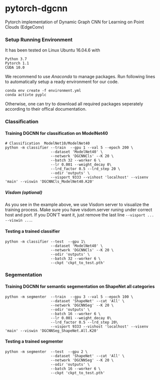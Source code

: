 # pytorch-dgcnn
Pytorch implementation of Dynamic Graph CNN for Learning on Point Clouds (EdgeConv)

### Setup Running Environment
It has been tested on Linux Ubuntu 16.04.6 with 
````
Python 3.7
Pytorch 1.1
CUDA 10.0
````
We recommend to use *Anaconda* to manage packages. Run following lines to automatically setup a ready environment for our code.
````
conda env create -f environment.yml
conda activte pyplc
````
Otherwise, one can try to download all required packages seperately according to their offical documentation.

### Classification
#### Training DGCNN for classification on ModelNet40 
````
# Classification  ModelNet10/ModelNet40
python -m classifier --train  --gpu 1 --val 5 --epoch 200 \
                     --dataset 'ModelNet40' \
                     --network 'DGCNNCls' --K 20 \
                     --batch 32 --worker 6 \
                     --lr 0.001 --weight_decay 0\
                     --lrd_factor 0.5 --lrd_step 20 \
                     --odir 'outputs' \
                     --visport 9333 --vishost 'localhost' --visenv 'main' --viswin 'DGCNNCls_ModelNet40.K20'
````
##### Visdom (optional)
As you see in the example above, we use Visdom server to visualize the training process. Make sure you have visdom.server runing under correct host and port. If you DON'T want it, just remove the last line `--visport ...  --viswin ...`.


#### Testing a trained classifier
````
python -m classifier --test  --gpu 1\
                     --dataset 'ModelNet40' \
                     --network 'DGCNNCls' --K 20 \
                     --odir 'outputs' \
                     --batch 32 --worker 6 \
                     --ckpt 'ckpt_to_test.pth'

````
### Segementation
#### Training DGCNN for semantic segementation on ShapeNet all categories
````
python -m segmenter  --train  --gpu 3 --val 5 --epoch 100 \
                     --dataset 'ShapeNet' --cat 'All' \
                     --network 'DGCNNSeg' --K 20 \
                     --odir 'outputs' \
                     --batch 16 --worker 6 \
                     --lr 0.001 --weight_decay 0\
                     --lrd_factor 0.5 --lrd_step 20\
                     --visport 9333 --vishost 'localhost' --visenv 'main' --viswin 'DGCNNSeg_ShapeNet.All.K20'
````                     

#### Testing a trained segmenter
````
python -m segmenter  --test  --gpu 2 \
                     --dataset 'ShapeNet' --cat 'All' \
                     --network 'DGCNNSeg' --K 20 \
                     --odir 'outputs' \
                     --batch 16 --worker 6 \
                     --ckpt 'ckpt_to_test.pth'
````

